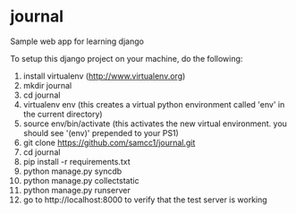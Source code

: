 journal
=======

Sample web app for learning django


To setup this django project on your machine, do the following:

1. install virtualenv (http://www.virtualenv.org)
2. mkdir journal
3. cd journal
4. virtualenv env (this creates a virtual python environment called 'env' in the current directory)
5. source env/bin/activate (this activates the new virtual environment.  you should see '(env)' prepended to your PS1)
6. git clone https://github.com/samcc1/journal.git
7. cd journal
8. pip install -r requirements.txt
9. python manage.py syncdb
10. python manage.py collectstatic
11. python manage.py runserver
12. go to http://localhost:8000 to verify that the test server is working

